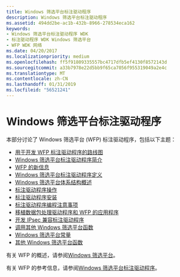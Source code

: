 ```yaml
---
title: Windows 筛选平台标注驱动程序
description: Windows 筛选平台标注驱动程序
ms.assetid: 494dd2be-ac1b-432b-8966-278534eca162
keywords:
- Windows 筛选平台标注驱动程序 WDK
- 标注驱动程序 WDK Windows 筛选平台
- WFP WDK 网络
ms.date: 04/20/2017
ms.localizationpriority: medium
ms.openlocfilehash: ff5f91809335557bc4717dfb5ef4130f8572143d
ms.sourcegitcommit: a33b7978e22d5bb9f65ca7056f955319049a2e4c
ms.translationtype: MT
ms.contentlocale: zh-CN
ms.lasthandoff: 01/31/2019
ms.locfileid: "56521241"
---
```

# <a name="windows-filtering-platform-callout-drivers"></a>Windows 筛选平台标注驱动程序


本部分讨论了 Windows 筛选平台 (WFP) 标注驱动程序，包括以下主题：

-   [用于开发 WFP 标注驱动程序的路线图](roadmap-for-developing-wfp-callout-drivers.md)
-   [Windows 筛选平台标注驱动程序简介](introduction-to-windows-filtering-platform-callout-drivers.md)
-   [WFP 的新信息](new-information-for-wfp.md)
-   [Windows 筛选平台标注驱动程序定义](wfp-callout-drivers-definitions.md)
-   [Windows 筛选平台体系结构概述](windows-filtering-platform-architecture-overview.md)
-   [标注驱动程序操作](callout-driver-operations.md)
-   [标注驱动程序安装](callout-driver-installation.md)
-   [标注驱动程序编程注意事项](callout-driver-programming-considerations.md)
-   [移植数据包处理驱动程序和 WFP 的应用程序](porting-packet-processing-drivers-and-apps-to-wfp.md)
-   [开发 IPsec 兼容标注驱动程序](developing-ipsec-compatible-callout-drivers.md)
-   [调用其他 Windows 筛选平台函数](calling-other-windows-filtering-platform-functions.md)
-   [Windows 筛选平台常量](windows-filtering-platform-constants.md)
-   [其他 Windows 筛选平台函数](other-windows-filtering-platform-functions.md)

有关 WFP 的概述，请参阅[Windows 筛选平台](https://msdn.microsoft.com/library/windows/desktop/aa366510)。

有关 WFP 的参考信息，请参阅[Windows 筛选平台标注驱动程序](https://msdn.microsoft.com/library/windows/hardware/ff571067)。

 

 






